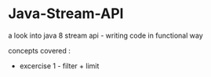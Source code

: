 # Java-Stream-API
a look into java 8 stream api - writing code in functional way

concepts covered :
- excercise 1 - filter + limit

